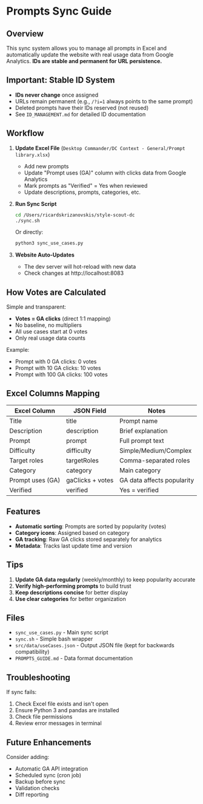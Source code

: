 # Prompts Sync Guide

## Overview
This sync system allows you to manage all prompts in Excel and automatically update the website with real usage data from Google Analytics. **IDs are stable and permanent for URL persistence.**

## Important: Stable ID System
- **IDs never change** once assigned
- URLs remain permanent (e.g., `/?i=1` always points to the same prompt)
- Deleted prompts have their IDs reserved (not reused)
- See `ID_MANAGEMENT.md` for detailed ID documentation

## Workflow

1. **Update Excel File** (`Desktop Commander/DC Context - General/Prompt library.xlsx`)
   - Add new prompts
   - Update "Prompt uses (GA)" column with clicks data from Google Analytics
   - Mark prompts as "Verified" = Yes when reviewed
   - Update descriptions, prompts, categories, etc.

2. **Run Sync Script**
   ```bash
   cd /Users/ricardskrizanovskis/style-scout-dc
   ./sync.sh
   ```
   Or directly:
   ```bash
   python3 sync_use_cases.py
   ```

3. **Website Auto-Updates**
   - The dev server will hot-reload with new data
   - Check changes at http://localhost:8083

## How Votes are Calculated

Simple and transparent:
- **Votes = GA clicks** (direct 1:1 mapping)
- No baseline, no multipliers
- All use cases start at 0 votes
- Only real usage data counts

Example:
- Prompt with 0 GA clicks: 0 votes
- Prompt with 10 GA clicks: 10 votes
- Prompt with 100 GA clicks: 100 votes

## Excel Columns Mapping

| Excel Column | JSON Field | Notes |
|-------------|------------|-------|
| Title | title | Prompt name |
| Description | description | Brief explanation |
| Prompt | prompt | Full prompt text |
| Difficulty | difficulty | Simple/Medium/Complex |
| Target roles | targetRoles | Comma-separated roles |
| Category | category | Main category |
| Prompt uses (GA) | gaClicks + votes | GA data affects popularity |
| Verified | verified | Yes = verified |

## Features

- **Automatic sorting**: Prompts are sorted by popularity (votes)
- **Category icons**: Assigned based on category
- **GA tracking**: Raw GA clicks stored separately for analytics
- **Metadata**: Tracks last update time and version

## Tips

1. **Update GA data regularly** (weekly/monthly) to keep popularity accurate
2. **Verify high-performing prompts** to build trust
3. **Keep descriptions concise** for better display
4. **Use clear categories** for better organization

## Files

- `sync_use_cases.py` - Main sync script
- `sync.sh` - Simple bash wrapper
- `src/data/useCases.json` - Output JSON file (kept for backwards compatibility)
- `PROMPTS_GUIDE.md` - Data format documentation

## Troubleshooting

If sync fails:
1. Check Excel file exists and isn't open
2. Ensure Python 3 and pandas are installed
3. Check file permissions
4. Review error messages in terminal

## Future Enhancements

Consider adding:
- Automatic GA API integration
- Scheduled sync (cron job)
- Backup before sync
- Validation checks
- Diff reporting

